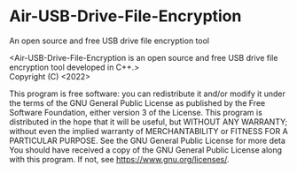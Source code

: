 # Air-USB-Drive-File-Encryption

An open source and free USB drive file encryption tool


 <Air-USB-Drive-File-Encryption is an open source and free USB drive
 file encryption tool developed in C++.>  
 Copyright (C) <2022> <Airlongdian>

 This program is free software: you can redistribute it and/or modify
 it under the terms of the GNU General Public License as published by
 the Free Software Foundation, either version 3 of the License.
 This program is distributed in the hope that it will be useful,
 but WITHOUT ANY WARRANTY; without even the implied warranty of
 MERCHANTABILITY or FITNESS FOR A PARTICULAR PURPOSE.  See the
 GNU General Public License for more deta
 You should have received a copy of the GNU General Public License
 along with this program.  If not, see <https://www.gnu.org/licenses/>.

